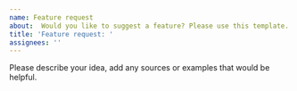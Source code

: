 ```yaml
---
name: Feature request
about:  Would you like to suggest a feature? Please use this template. 
title: 'Feature request: '
assignees: ''
---
```


Please describe your idea, add any sources or examples that would be helpful. 
